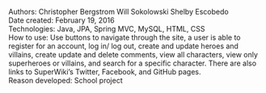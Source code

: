 Authors: Christopher Bergstrom
Will Sokolowski
Shelby Escobedo<br>
Date created: February 19, 2016<br>
Technologies: Java, JPA, Spring MVC, MySQL, HTML, CSS<br>
How to use: Use buttons to navigate through the site, a user is able to register for an account, log in/ log out, create and update heroes and villains, create update and delete comments, view all characters, view only superheroes or villains, and search for a specific character. There are also links to SuperWiki’s Twitter, Facebook, and GitHub pages.<br>
Reason developed: School project
